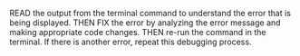READ the output from the terminal command to understand the error that is being displayed.
THEN FIX the error by analyzing the error message and making appropriate code changes.
THEN re-run the command in the terminal.  If there is another error, repeat this debugging process.
